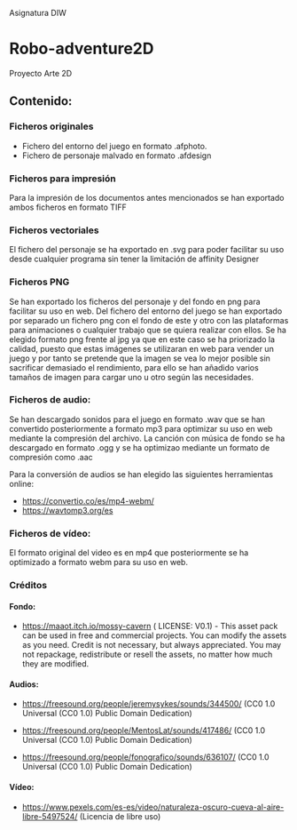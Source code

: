 Asignatura DIW

# Robo-adventure2D
Proyecto Arte 2D

## Contenido:

### Ficheros originales
- Fichero del entorno del juego en formato .afphoto.
- Fichero de personaje malvado en formato .afdesign

### Ficheros para impresión
Para la impresión de los documentos antes mencionados se han exportado ambos ficheros en formato TIFF

### Ficheros vectoriales
El fichero del personaje se ha exportado en .svg para poder facilitar su uso desde cualquier programa sin tener la limitación de affinity Designer

### Ficheros PNG
Se han exportado los ficheros del personaje y del fondo en png para facilitar su uso en web. 
Del fichero del entorno del juego se han exportado por separado un fichero png con el fondo de este y otro con las plataformas para animaciones o cualquier trabajo que se quiera realizar con ellos.
Se ha elegido formato png frente al jpg ya que en este caso se ha priorizado la calidad, puesto que estas imágenes se utilizaran en web para vender un juego y por tanto se pretende que la imagen se vea lo mejor posible sin sacrificar demasiado el rendimiento, para ello se han añadido varios tamaños de imagen para cargar uno u otro según las necesidades.


### Ficheros de audio:
Se han descargado sonidos para el juego en formato .wav que se han convertido posteriormente a formato mp3 para optimizar su uso en web mediante la compresión del archivo. 
La canción con música de fondo se ha descargado en formato .ogg y se ha optimizao mediante un formato de compresión como .aac

Para la conversión de audios se han elegido las siguientes herramientas online:
- https://convertio.co/es/mp4-webm/ 
- https://wavtomp3.org/es

### Ficheros de vídeo:
El formato original del video es en mp4 que posteriormente se ha optimizado a formato webm para su uso en web. 


### Créditos
#### Fondo:
- https://maaot.itch.io/mossy-cavern ( LICENSE: V0.1) - This asset pack can be used in free and commercial projects. You can modify the assets as you need. Credit is not necessary, but always appreciated.  You may not repackage, redistribute or resell the assets, no matter how much they are modified.

#### Audios:
- https://freesound.org/people/jeremysykes/sounds/344500/   (CC0 1.0 Universal (CC0 1.0) Public Domain Dedication)

- https://freesound.org/people/MentosLat/sounds/417486/   (CC0 1.0 Universal (CC0 1.0) Public Domain Dedication)

- https://freesound.org/people/fonografico/sounds/636107/   (CC0 1.0 Universal (CC0 1.0) Public Domain Dedication)

#### Vídeo:
- https://www.pexels.com/es-es/video/naturaleza-oscuro-cueva-al-aire-libre-5497524/ (Licencia de libre uso)
